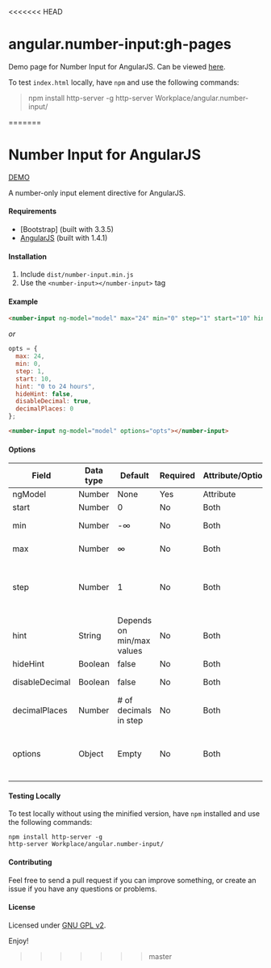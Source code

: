 <<<<<<< HEAD
# angular.number-input:gh-pages
Demo page for Number Input for AngularJS. Can be viewed [here].

To test `index.html` locally, have `npm` and use the following commands:
> npm install http-server -g
> http-server Workplace/angular.number-input/

[here]: http://cohenadair.github.io/angular.number-input
=======
# Number Input for AngularJS

[DEMO]

A number-only input element directive for AngularJS.

#### Requirements
* [Bootstrap] (built with 3.3.5)
* [AngularJS] (built with 1.4.1)

#### Installation
1. Include `dist/number-input.min.js`
2. Use the `<number-input></number-input>` tag

#### Example
```HTML
<number-input ng-model="model" max="24" min="0" step="1" start="10" hint="0 to 24 hours" hideHint="false" disableDecimal="true" decimalPlaces="0"></number-input>
```

_or_

```JavaScript
opts = {
  max: 24,
  min: 0,
  step: 1,
  start: 10,
  hint: "0 to 24 hours",
  hideHint: false,
  disableDecimal: true,
  decimalPlaces: 0
};
```
```HTML
<number-input ng-model="model" options="opts"></number-input>
```

#### Options
| Field          | Data type     | Default                   | Required | Attribute/Option | Description
| -------------- | ------------- | ------------------------- | -------- | ---------------- | -----------
| ngModel        | Number        | None                      | Yes      | Attribute        | AngularJS model
| start          | Number        | 0                         | No       | Both             | Initial input value
| min            | Number        | -∞                        | No       | Both             | Minimum input value
| max            | Number        | ∞                         | No       | Both             | Maximum input value
| step           | Number        | 1                         | No       | Both             | How much to increase/decrease by when the +/- buttons are pressed
| hint           | String        | Depends on min/max values | No       | Both             | Small text that appears below the input element
| hideHint       | Boolean       | false                     | No       | Both             | Hides the hint
| disableDecimal | Boolean       | false                     | No       | Both             | Disables decimals from being typed
| decimalPlaces  | Number        | # of decimals in step     | No       | Both             | Number of decimal places shown
| options        | Object        | Empty                     | No       | Both             | Options can be used instead of element attributes (attributes have priority)

#### Testing Locally
To test locally without using the minified version, have `npm` installed and use the following commands:
```
npm install http-server -g
http-server Workplace/angular.number-input/
```

#### Contributing
Feel free to send a pull request if you can improve something, or create an issue if you have any questions or problems.

#### License
Licensed under [GNU GPL v2].


Enjoy!

[DEMO]:http://cohenadair.github.io/angular.number-input/
[Boostrap]:http://getbootstrap.com/
[AngularJS]:https://angularjs.org/
[GNU GPL v2]:https://raw.githubusercontent.com/cohenadair/angular.number-input/master/LICENSE.txt
>>>>>>> master

